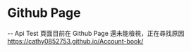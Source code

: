 # Github Page

-- Api Test 頁面目前在 Github Page 還未能檢視，正在尋找原因
https://cathy0852753.github.io/Account-book/
